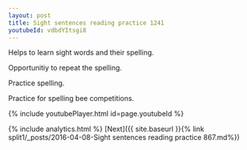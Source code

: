 ```yaml
---
layout: post
title: Sight sentences reading practice 1241
youtubeId: vdbdYItsgi8
---
```

 
 
Helps to learn sight words and their spelling.

Opportunitiy to repeat the spelling. 

Practice spelling. 
 
Practice for spelling bee competitions. 
 
{% include youtubePlayer.html id=page.youtubeId %}
 
 
{% include analytics.html %} 
[Next]({{ site.baseurl }}{% link  split1/_posts/2016-04-08-Sight sentences reading practice 867.md%})
 
